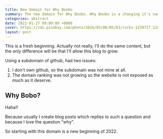 ```yaml
---
title: New domain for Why Boobo
summary: The new domain for Why Boobo. Why Boobo is a changing it's name and what's going on next?
categories: abstract
date: 2022-01-27 09:09:09 +0000
cover: https://cdn.pixabay.com/photo/2016/03/06/05/03/rocks-1239727_1280.jpg
layout: post
---
```


This is a fresh beginning. Actually not really, I'll do the same content, but the only difference will be that I'll allow this blog to grow.

Using a subdomain of github, had two issues:

1. I don't own github, so the subdomain was not mine at all.
2. The domain ranking was not growing so the website is not exposed as much as it deserve.

## Why Bobo?

Haha!!

Because usually I create blog posts which replies to such a question and because I love the question "why".

So starting with this domain is a new beginning of 2022.